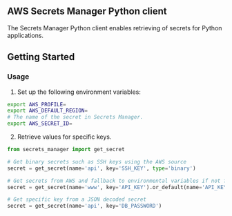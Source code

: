 ## AWS Secrets Manager Python client

The Secrets Manager Python client enables retrieving of secrets for Python applications.

## Getting Started

### Usage

1. Set up the following environment variables:

```bash
export AWS_PROFILE=
export AWS_DEFAULT_REGION=
# The name of the secret in Secrets Manager.
export AWS_SECRET_ID=
```

2. Retrieve values for specific keys.

```python
from secrets_manager import get_secret

# Get binary secrets such as SSH keys using the AWS source
secret = get_secret(name='api', key='SSH_KEY', type='binary')

# Get secrets from AWS and fallback to environmental variables if not found
secret = get_secret(name='www', key='API_KEY').or_default(name='API_KEY', source='env')

# Get specific key from a JSON decoded secret
secret = get_secret(name='api', key='DB_PASSWORD')
